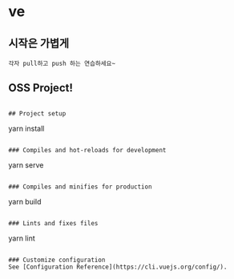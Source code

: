 # ve

## 시작은 가볍게
```
각자 pull하고 push 하는 연습하세요~
```
## OSS Project!
```

## Project setup
```
yarn install
```

### Compiles and hot-reloads for development
```
yarn serve
```

### Compiles and minifies for production
```
yarn build
```

### Lints and fixes files
```
yarn lint
```

### Customize configuration
See [Configuration Reference](https://cli.vuejs.org/config/).

